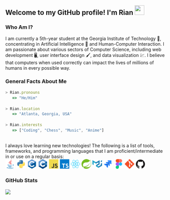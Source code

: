 ## Welcome to my GitHub profile! I'm Rian <img src="https://media.giphy.com/media/hvRJCLFzcasrR4ia7z/giphy.gif" width="30" height="30">

### Who Am I?
I am currently a 5th-year student at the Georgia Institute of Technology 🐝, concentrating in Artificial Intelligence 🤖 and Human-Computer Interaction. I am passionate about various sectors of Computer Science, including web development 🖥️, user interface design 🖌️, and data visualization 💹. I believe that computers when used correctly can impact the lives of millions of humans in every possible way.


### General Facts About Me
 ```javascript
> Rian.pronouns
    => "He/Him"

> Rian.location
    => "Atlanta, Georgia, USA"

> Rian.interests
    => ["Coding", "Chess", "Music", "Anime"]
```

<br>
I always love learning new technologies! The following is a list of tools, frameworks, and programming languages that I am proficient/intermediate in or use on a regular basis:<br>
<span>
  <img src="https://raw.githubusercontent.com/devicons/devicon/master/icons/java/java-original.svg" alt="java" width="30" height="30"/>
  <img src="https://raw.githubusercontent.com/devicons/devicon/master/icons/python/python-original.svg" alt="python" width="30" height="30"/>
  <img src="https://raw.githubusercontent.com/devicons/devicon/master/icons/c/c-original.svg" alt="c" width="30" height="30"/> 
  <img src="https://raw.githubusercontent.com/devicons/devicon/master/icons/cplusplus/cplusplus-original.svg" alt="c++" width="30" height="30"/> 
  <img src="https://raw.githubusercontent.com/devicons/devicon/master/icons/javascript/javascript-original.svg" alt="js" width="30" height="30"/> 
  <img src="https://raw.githubusercontent.com/devicons/devicon/master/icons/typescript/typescript-original.svg" alt="ts" width="30" height="30"/> 
  <img src="https://raw.githubusercontent.com/devicons/devicon/master/icons/react/react-original.svg" alt="react" width="30" height="30"/> 
  <img src="https://raw.githubusercontent.com/devicons/devicon/master/icons/spring/spring-original.svg" alt="spring" width="30" height="30"/> 
  <img src="https://raw.githubusercontent.com/devicons/devicon/master/icons/materialui/materialui-original.svg" alt="mui" width="30" height="30"/> 
  <img src="https://raw.githubusercontent.com/devicons/devicon/master/icons/jira/jira-original.svg" alt="jira" width="30" height="30"/> 
  <img src="https://raw.githubusercontent.com/devicons/devicon/master/icons/figma/figma-original.svg" alt="figma" width="30" height="30"/>
  <img src="https://raw.githubusercontent.com/devicons/devicon/master/icons/git/git-original.svg" alt="git" width="30" height="30"/> 
  <img src="https://raw.githubusercontent.com/devicons/devicon/master/icons/github/github-original.svg" alt="github" width="30" height="30"/> 
</span>
<br>

### GitHub Stats
<img align="center" src="https://github-readme-stats.vercel.app/api/top-langs/?username=RiRah123&layout=compact&theme=radical"/>
